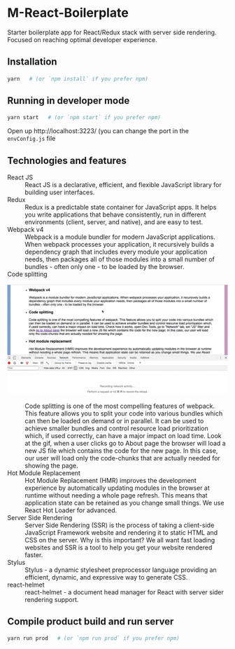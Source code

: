 # M-React-Boilerplate
Starter boilerplate app for React/Redux stack with server side rendering. Focused on reaching optimal developer experience.

## Installation

```bash
yarn   # (or `npm install` if you prefer npm)
```
## Running in developer mode

```bash
yarn start   # (or `npm start` if you prefer npm)
```

Open up http://localhost:3223/ (you can change the port in the `envConfig.js` file

## Technologies and features

<dl>
  <dt>React JS</dt>
  <dd>React JS is a declarative, efficient, and flexible JavaScript library for building user interfaces.</dd>
  
  <dt>Redux</dt>
  <dd>Redux is a predictable state container for JavaScript apps. It helps you write applications that behave consistently, run in different environments (client, server, and native), and are easy to test.</dd>
  
  <dt>Webpack v4</dt>
  <dd>Webpack is a module bundler for modern JavaScript applications. When webpack processes your application, it recursively builds a dependency graph that includes every module your application needs, then packages all of those modules into a small number of bundles - often only one - to be loaded by the browser.</dd>
  
  <dt>Code splitting</dt>

  ![demo gif](https://raw.githubusercontent.com/factorymn/m-react-boilerplate/master/images/code-splitting.gif)

  <dd>Code splitting is one of the most compelling features of webpack. This feature allows you to split your code into various bundles which can then be loaded on demand or in parallel. It can be used to achieve smaller bundles and control resource load prioritization which, if used correctly, can have a major impact on load time. Look at the gif, when a user clicks go to About page the browser will load a new JS file which contains the code for the new page. In this case, our user will load only the code-chunks that are actually needed for showing the page.</dd>

  <dt>Hot Module Replacement</dt>
  <dd>Hot Module Replacement (HMR) improves the development experience by automatically updating modules in the browser at runtime without needing a whole page refresh. This means that application state can be retained as you change small things. We use React Hot Loader for advanced.</dd>

  <dt>Server Side Rendering</dt>
  <dd>Server Side Rendering (SSR) is the process of taking a client-side JavaScript Framework website and rendering it to static HTML and CSS on the server. Why is this important? We all want fast loading websites and SSR is a tool to help you get your website rendered faster.</dd>
  
  <dt>Stylus</dt>
  <dd>Stylus - a dynamic stylesheet preprocessor language providing an efficient, dynamic, and expressive way to generate CSS.</dd>

  <dt>react-helmet</dt>
  <dd>react-helmet - a document head manager for React with server sider rendering support.</dd>
</dl>

## Compile product build and run server

```bash
yarn run prod   # (or `npm run prod` if you prefer npm)
```
